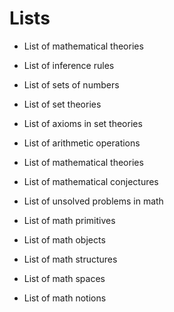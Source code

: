 # Lists

- List of mathematical theories


- List of inference rules
- List of sets of numbers
- List of set theories
- List of axioms in set theories
- List of arithmetic operations
- List of mathematical theories
- List of mathematical conjectures
- List of unsolved problems in math
- List of math primitives
- List of math objects
- List of math structures
- List of math spaces
- List of math notions

